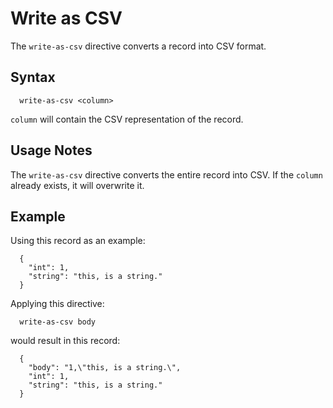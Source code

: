 # Write as CSV

The `write-as-csv` directive converts a record into CSV format.

## Syntax

```
  write-as-csv <column>
```

`column` will contain the CSV representation of the record.

## Usage Notes

The `write-as-csv` directive converts the entire record into CSV. If the `column` already
exists, it will overwrite it.


## Example

Using this record as an example:

```
  {
    "int": 1,
    "string": "this, is a string."
  }
```

Applying this directive:

```
  write-as-csv body
```

would result in this record:

```
  {
    "body": "1,\"this, is a string.\",
    "int": 1,
    "string": "this, is a string."
  }
```
